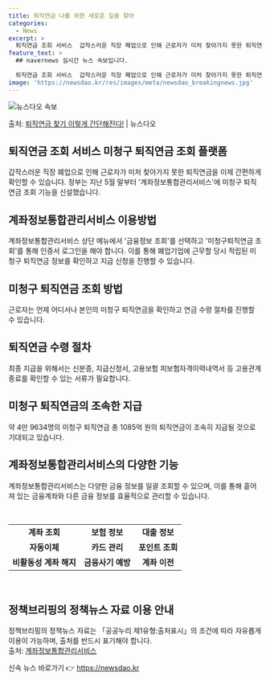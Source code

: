 ```yaml
---
title: 퇴직연금 나를 위한 새로운 길을 찾아
categories:
  - News
excerpt: >
  퇴직연금 조회 서비스  갑작스러운 직장 폐업으로 인해 근로자가 미처 찾아가지 못한 퇴직연금을 이제 간편하게 …
feature_text: >
  ## navernews 실시간 뉴스 속보입니다.

  퇴직연금 조회 서비스  갑작스러운 직장 폐업으로 인해 근로자가 미처 찾아가지 못한 퇴직연금을 이제 간편하게 …
image: 'https://newsdao.kr/res/images/meta/newsdao_breakingnews.jpg'
---
```


![뉴스다오 속보](https://newsdao.kr/res/images/meta/newsdao_breakingnews.jpg)

<p>출처: <a href="https://newsdao.kr/4622" rel="dofollow">퇴직연금 찾기 이렇게 간단해진다!</a> | 뉴스다오</p>

<h2 data-ke-size="size26">퇴직연금 조회 서비스 미청구 퇴직연금 조회 플랫폼</h2>
<p data-ke-size="size16">갑작스러운 직장 폐업으로 인해 근로자가 미처 찾아가지 못한 퇴직연금을 이제 간편하게 확인할 수 있습니다. 정부는 지난 5월 말부터 '계좌정보통합관리서비스'에 미청구 퇴직연금 조회 기능을 신설했습니다.</p>

<h2 data-ke-size="size26">계좌정보통합관리서비스 이용방법</h2>
<p data-ke-size="size16">계좌정보통합관리서비스 상단 메뉴에서 '금융정보 조회'를 선택하고 '미청구퇴직연금 조회'를 통해 인증서 로그인을 해야 합니다. 이를 통해 폐업기업에 근무할 당시 적립된 미청구 퇴직연금 정보를 확인하고 지급 신청을 진행할 수 있습니다.</p>

<h2 data-ke-size="size26">미청구 퇴직연금 조회 방법</h2>
<p data-ke-size="size16">근로자는 언제 어디서나 본인의 미청구 퇴직연금을 확인하고 연금 수령 절차를 진행할 수 있습니다.</p>

<h2 data-ke-size="size26">퇴직연금 수령 절차</h2>
<p data-ke-size="size16">최종 지급을 위해서는 신분증, 지급신청서, 고용보험 피보험자격이력내역서 등 고용관계 종료를 확인할 수 있는 서류가 필요합니다.</p>

<h2 data-ke-size="size26">미청구 퇴직연금의 조속한 지급</h2>
<p data-ke-size="size16">약 4만 9634명의 미청구 퇴직연금 총 1085억 원의 퇴직연금이 조속히 지급될 것으로 기대되고 있습니다.</p>

<h2 data-ke-size="size26">계좌정보통합관리서비스의 다양한 기능</h2>
<p data-ke-size="size16">계좌정보통합관리서비스는 다양한 금융 정보를 일괄 조회할 수 있으며, 이를 통해 흩어져 있는 금융계좌와 다른 금융 정보를 효율적으로 관리할 수 있습니다.</p>

<p data-ke-size="size16">&nbsp;</p>
<table>
	<tbody>
		<tr>
			<td style="text-align: center; height: 17px;"><b>계좌 조회</b></td>
			<td style="text-align: center; height: 17px;"><b>보험 정보</b></td>
			<td style="text-align: center; height: 17px;"><b>대출 정보</b></td>
		</tr>
		<tr>
			<td style="text-align: center; height: 17px;"><b>자동이체</b></td>
			<td style="text-align: center; height: 17px;"><b>카드 관리</b></td>
			<td style="text-align: center; height: 17px;"><b>포인트 조회</b></td>
		</tr>
		<tr>
			<td style="text-align: center; height: 17px;"><b>비활동성 계좌 해지</b></td>
			<td style="text-align: center; height: 17px;"><b>금융사기 예방</b></td>
			<td style="text-align: center; height: 17px;"><b>계좌 이전</b></td>
		</tr>
	</tbody>
</table>
<p data-ke-size="size16">&nbsp;</p>

<h2 data-ke-size="size26">정책브리핑의 정책뉴스 자료 이용 안내</h2>
<p data-ke-size="size16">정책브리핑의 정책뉴스 자료는 「공공누리 제1유형:출처표시」의 조건에 따라 자유롭게 이용이 가능하며, 출처를 반드시 표기해야 합니다. <br> 출처: <a href="https://www.payinfo.or.kr" target="_blank" rel="noopener">계좌정보통합관리서비스</a></p> 

신속 뉴스 바로가기 👉 <a href="https://newsdao.kr" rel="dofollow">https://newsdao.kr</a>


